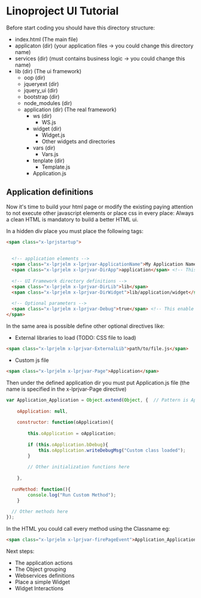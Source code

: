 # Linoproject UI Tutorial #

Before start coding you should have this directory structure:

- index.html (The main file)
- applicaton (dir) (your application files -> you could change this directory name)
- services (dir) (must contains business logic -> you could change this name)
- lib (dir) (The ui framework)
  - oop (dir) 
  - jqueryext (dir)
  - jquery_ui (dir)
  - bootstrap (dir)
  - node_modules (dir)
  - application (dir) (The real framework)
    - ws (dir)
      - WS.js 
    - widget (dir)
      - Widget.js 
      - Other widgets and directories
    - vars (dir)
      - Vars.js
    - tenplate (dir)
      - Template.js
    - Application.js

## Application definitions ##

Now it's time to build your html page or modify the existing paying attention to not execute other javascript elements or place css in every place: Always a clean HTML is mandatory to build a better HTML ui.

In a hidden div place you must place the following tags:
```HTML
<span class="x-lprjstartup">
  
  
  <!-- application elements --> 
  <span class="x-lprjelm x-lprjvar-ApplicationName">My Application Name</span> <!-- This is the name of the application -->
  <span class="x-lprjelm x-lprjvar-DirApp">application</span> <!-- This is your application directory--> 
  
  <!-- UI Framework directory definitions -->
  <span class="x-lprjelm x-lprjvar-DirLib">lib</span> 
  <span class="x-lprjelm x-lprjvar-DirWidget">lib/application/widget</span>
  
  <!-- Optional parameters -->
  <span class="x-lprjelm x-lprjvar-Debug">true</span> <!-- This enable the debug mode -->
</span>  
```

In the same area is possible define other optional directives like:
- External libraries to load (TODO: CSS file to load)
```HTML
<span class="x-lprjelm x-lprjvar-ExternalLib">path/to/file.js</span>
```

- Custom js file 

```HTML
<span class="x-lprjelm x-lprjvar-Page">Application</span>
```
Then under the defined application dir you must put Application.js file (the name is specified in the x-lprjvar-Page directive)
```javascript
var Application_Application = Object.extend(Object, {  // Pattern is Application_x-lprjvar-Page
	
	oApplication: null,
	
	constructor: function(oApplication){
		
		this.oApplication = oApplication;
		
		if (this.oApplication.bDebug){
			this.oApplication.writeDebugMsg("Custom class loaded");
		}
		
		// Other initialization functions here
    
	},
  
  runMethod: function(){
		console.log("Run Custom Method");
	}
  
  // Other methods here
});
```

In the HTML you could call every method using the Classname eg:
```HTML
<span class="x-lprjelm x-lprjvar-firePageEvent">Application_Application.runMethod()</span>
```

Next steps:
* The application actions
* The Object grouping
* Webservices definitions
* Place a simple Widget 
* Widget Interactions
